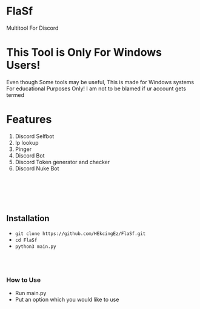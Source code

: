 # FlaSf
Multitool For Discord


# This Tool is Only For Windows Users!
Even though Some tools may be useful, This is made for Windows systems
For educational Purposes Only! I am not to be blamed if ur account gets termed

<!DOCTYPE html>
<html>
<body>
  <h1>Features</h1>
<ol>
  <li>Discord Selfbot</li>
  <li>Ip lookup</li>
  <li>Pinger</li>
  <li>Discord Bot</li>
  <li>Discord Token generator and checker</li>
  <li>Discord Nuke Bot</li>
</ol><br><br><br><br>
  <h2>Installation</h2>
  <ul>
    <li><code>git clone https://github.com/HEkcingEz/FlaSf.git</code></li>
    <li><code>cd FlaSf</code></li>
    <li><code>python3 main.py</code></li>
  </ul><br><br>
  <h3>How to Use</h3>
  <ul>
    <li>Run main.py</li>
    <li>Put an option which you would like to use</li>
  </ul>
  </body>
  </html>
